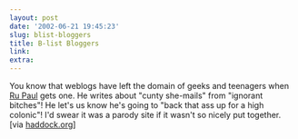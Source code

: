 ```yaml
---
layout: post
date: '2002-06-21 19:45:23'
slug: blist-bloggers
title: B-list Bloggers
link: 
extra: 
---
```


You know that weblogs have left the domain of geeks and teenagers when [Ru Paul](http://www.rupaul.com/weblog.shtml) gets one. He writes about "cunty she-mails" from "ignorant bitches"! He let's us know he's going to "back that ass up for a high colonic"! I'd swear it was a parody site if it wasn't so nicely put together. \[via [haddock.org](http://www.haddock.org)\]